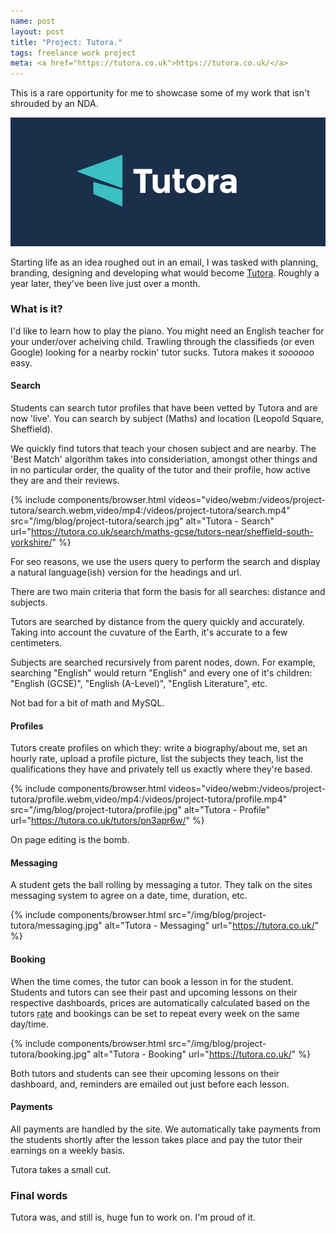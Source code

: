 ```yaml
---
name: post
layout: post
title: "Project: Tutora."
tags: freelance work project
meta: <a href="https://tutora.co.uk">https://tutora.co.uk/</a>
---
```


This is a rare opportunity for me to showcase some of my work that isn't shrouded by an NDA.

![Tutora Brand](/img/blog/project-tutora/brand.jpg)

Starting life as an idea roughed out in an email, I was tasked with planning, branding,
designing and developing what would become [Tutora](https://tutora.co.uk/). Roughly a year later, they've been
live just over a month.

### What is it?
I'd like to learn how to play the piano. You might need an English teacher for your
under/over acheiving child. Trawling through the classifieds (or even Google) 
looking for a nearby rockin' tutor sucks. Tutora makes it _soooooo_ easy.

#### Search
Students can search tutor profiles that have been vetted by Tutora and are now 'live'. You can
search by subject (Maths) and location (Leopold Square, Sheffield).

We quickly find tutors that teach your chosen subject and are nearby. The 'Best Match' algorithm
takes into consideriation, amongst other things and in no particular order, the quality of the tutor
and their profile, how active they are and their reviews.

{% include components/browser.html videos="video/webm:/videos/project-tutora/search.webm,video/mp4:/videos/project-tutora/search.mp4" src="/img/blog/project-tutora/search.jpg" alt="Tutora - Search" url="https://tutora.co.uk/search/maths-gcse/tutors-near/sheffield-south-yorkshire/" %}

For seo reasons, we use the users query to perform the search and display a
natural language(ish) version for the headings and url.

There are two main criteria that form the basis for all searches: distance and subjects.

Tutors are searched by distance from the query quickly and accurately. Taking into account
the cuvature of the Earth, it's accurate to a few centimeters.

Subjects are searched recursively from parent nodes, down. For example, searching "English" would
return "English" and every one of it's children: "English (GCSE)", "English (A-Level)", "English Literature", etc.

Not bad for a bit of math and MySQL.

#### Profiles
Tutors create profiles on which they: write a biography/about me, set an hourly rate, upload
a profile picture, list the subjects they teach, list the qualifications they have and
privately tell us exactly where they're based.

{% include components/browser.html videos="video/webm:/videos/project-tutora/profile.webm,video/mp4:/videos/project-tutora/profile.mp4" src="/img/blog/project-tutora/profile.jpg" alt="Tutora - Profile" url="https://tutora.co.uk/tutors/pn3apr6w/" %}

On page editing is the bomb.

#### Messaging
A student gets the ball rolling by messaging a tutor. They talk on the sites messaging
system to agree on a date, time, duration, etc.

{% include components/browser.html src="/img/blog/project-tutora/messaging.jpg" alt="Tutora - Messaging" url="https://tutora.co.uk/" %}

#### Booking
When the time comes, the tutor can book a lesson in for the student. Students and tutors can
see their past and upcoming lessons on their respective dashboards, prices are automatically
calculated based on the tutors <abbr title="at the time of booking">rate</abbr> and bookings
can be set to repeat every week on the same day/time.

{% include components/browser.html src="/img/blog/project-tutora/booking.jpg" alt="Tutora - Booking" url="https://tutora.co.uk/" %}

Both tutors and students can see their upcoming lessons on their dashboard, and, reminders are
emailed out just before each lesson.

#### Payments
All payments are handled by the site. We automatically take payments from the students shortly after
the lesson takes place and pay the tutor their earnings on a weekly basis.

Tutora takes a small cut.

### Final words
Tutora was, and still is, huge fun to work on. I'm proud of it.
